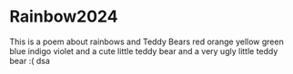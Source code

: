 # Rainbow2024
This is a poem about rainbows and Teddy Bears
red 
orange
yellow
green
blue
indigo
violet
and a cute little teddy bear
and a very ugly little teddy bear :(
dsa
